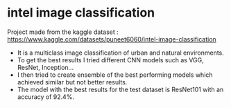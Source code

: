 # intel image classification

Project made from the kaggle dataset : https://www.kaggle.com/datasets/puneet6060/intel-image-classification


* It is a multiclass image classification of urban and natural environments. 
* To get the best results I tried different CNN models such as VGG, ResNet, Inception...
* I then tried to create ensemble of the best performing models which achieved similar but not better results. 
* The model with the best results for the test dataset is ResNet101 with an accuracy of 92.4%.

